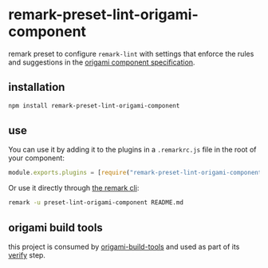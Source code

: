 # remark-preset-lint-origami-component

remark preset to configure `remark-lint` with settings that enforce the rules
and suggestions in the [origami component specification](https://origami.ft.com/spec/v1/components/#readme).

## installation

```sh
npm install remark-preset-lint-origami-component
```

## use

You can use it by adding it to the plugins in a `.remarkrc.js` file in the root of your component:

```js
module.exports.plugins = [require("remark-preset-lint-origami-component")]
```

Or use it directly through [the remark cli](https://github.com/remarkjs/remark/tree/master/packages/remark-cli):

```sh
remark -u preset-lint-origami-component README.md
```

## origami build tools

this project is consumed by [origami-build-tools](https://github.com/Financial-Times/origami-build-tools/)
and used as part of its [verify](https://github.com/Financial-Times/origami-build-tools/#verify-or-v)
step.
